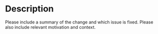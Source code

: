 # Description

Please include a summary of the change and which issue is fixed. Please also include relevant motivation and context.

